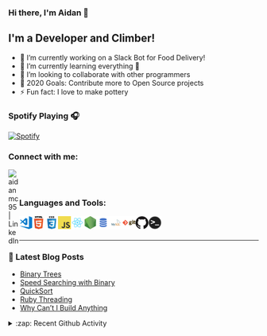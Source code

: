 ### Hi there, I'm Aidan 👋

## I'm a Developer and Climber!

- :takeout_box: I’m currently working on a Slack Bot for Food Delivery!
- 🌱 I’m currently learning everything 🤣
- 👯 I’m looking to collaborate with other programmers
- 🥅 2020 Goals: Contribute more to Open Source projects
- ⚡ Fun fact: I love to make pottery

### Spotify Playing 🎧
[![Spotify](https://novatorem.aidanmc95.vercel.app/api/spotify)](https://open.spotify.com/user/1255193058?si=wJE2sNH1TrmAf9kKvXG_xA)

### Connect with me:

[<img align="left" alt="aidanmc95 | LinkedIn" width="22px" src="https://cdn.jsdelivr.net/npm/simple-icons@v3/icons/linkedin.svg" />][linkedin]

<br />
<br />

### Languages and Tools:

[<img align="left" alt="Visual Studio Code" width="26px" src="https://raw.githubusercontent.com/github/explore/80688e429a7d4ef2fca1e82350fe8e3517d3494d/topics/visual-studio-code/visual-studio-code.png" />][webdevplaylist]
[<img align="left" alt="HTML5" width="26px" src="https://raw.githubusercontent.com/github/explore/80688e429a7d4ef2fca1e82350fe8e3517d3494d/topics/html/html.png" />][webdevplaylist]
[<img align="left" alt="CSS3" width="26px" src="https://raw.githubusercontent.com/github/explore/80688e429a7d4ef2fca1e82350fe8e3517d3494d/topics/css/css.png" />][cssplaylist]
[<img align="left" alt="JavaScript" width="26px" src="https://raw.githubusercontent.com/github/explore/80688e429a7d4ef2fca1e82350fe8e3517d3494d/topics/javascript/javascript.png" />][jsplaylist]
[<img align="left" alt="React" width="26px" src="https://raw.githubusercontent.com/github/explore/80688e429a7d4ef2fca1e82350fe8e3517d3494d/topics/react/react.png" />][reactplaylist]
[<img align="left" alt="Node.js" width="26px" src="https://raw.githubusercontent.com/github/explore/80688e429a7d4ef2fca1e82350fe8e3517d3494d/topics/nodejs/nodejs.png" />][webdevplaylist]
[<img align="left" alt="SQL" width="26px" src="https://raw.githubusercontent.com/github/explore/80688e429a7d4ef2fca1e82350fe8e3517d3494d/topics/sql/sql.png" />][webdevplaylist]
[<img align="left" alt="MySQL" width="26px" src="https://raw.githubusercontent.com/github/explore/80688e429a7d4ef2fca1e82350fe8e3517d3494d/topics/mysql/mysql.png" />][webdevplaylist]
[<img align="left" alt="Git" width="26px" src="https://raw.githubusercontent.com/github/explore/80688e429a7d4ef2fca1e82350fe8e3517d3494d/topics/git/git.png" />][webdevplaylist]
[<img align="left" alt="GitHub" width="26px" src="https://raw.githubusercontent.com/github/explore/78df643247d429f6cc873026c0622819ad797942/topics/github/github.png" />][webdevplaylist]
[<img align="left" alt="Terminal" width="26px" src="https://raw.githubusercontent.com/github/explore/80688e429a7d4ef2fca1e82350fe8e3517d3494d/topics/terminal/terminal.png" />][webdevplaylist]

<br />
<br />

---


### 📕 Latest Blog Posts

<!-- BLOG-POST-LIST:START -->
- [Binary Trees](https://medium.com/@aidanmc95/binary-trees-35abb77791e3?source=rss-495bab6e66fa------2)
- [Speed Searching with Binary](https://medium.com/@aidanmc95/speed-searching-with-binary-f69a15533e02?source=rss-495bab6e66fa------2)
- [QuickSort](https://medium.com/@aidanmc95/quicksort-5367b32cd336?source=rss-495bab6e66fa------2)
- [Ruby Threading](https://medium.com/@aidanmc95/ruby-threading-984b0062a16a?source=rss-495bab6e66fa------2)
- [Why Can’t I Build Anything](https://medium.com/@aidanmc95/why-cant-i-build-anything-4138b264eb67?source=rss-495bab6e66fa------2)
<!-- BLOG-POST-LIST:END -->

<details>
  <summary>:zap: Recent Github Activity</summary>
  
<!--START_SECTION:activity-->
1. 🎉 Merged PR [#1](https://github.com/aidanmc95/native-front-end/pull/1) in [aidanmc95/native-front-end](https://github.com/aidanmc95/native-front-end)
2. 💪 Opened PR [#1](https://github.com/aidanmc95/native-front-end/pull/1) in [aidanmc95/native-front-end](https://github.com/aidanmc95/native-front-end)
3. 🎉 Merged PR [#1](https://github.com/aidanmc95/icare/pull/1) in [aidanmc95/icare](https://github.com/aidanmc95/icare)
4. 💪 Opened PR [#1](https://github.com/aidanmc95/icare/pull/1) in [aidanmc95/icare](https://github.com/aidanmc95/icare)
5. 🎉 Merged PR [#15](https://github.com/aidanmc95/Business-Builder-Backend/pull/15) in [aidanmc95/Business-Builder-Backend](https://github.com/aidanmc95/Business-Builder-Backend)
<!--END_SECTION:activity-->

</details>

[website]: 
[twitter]: 
[youtube]: 
[instagram]: 
[linkedin]: https://www.linkedin.com/in/aidan-muller-cohn/
[webdevplaylist]: https://www.youtube.com/playlist?list=PLkwxH9e_vrAJ0WbEsFA9W3I1W-g_BTsbt
[jsplaylist]: https://www.youtube.com/playlist?list=PLkwxH9e_vrALRJKu7wfXby3MKeflhTu6B
[cssplaylist]: https://www.youtube.com/playlist?list=PLkwxH9e_vrALSdvZuEh6gqQdmDoDIoqz4
[reactplaylist]: https://www.youtube.com/playlist?list=PLkwxH9e_vrAK4TdffpxKY3QGyHCpxFcQ0
